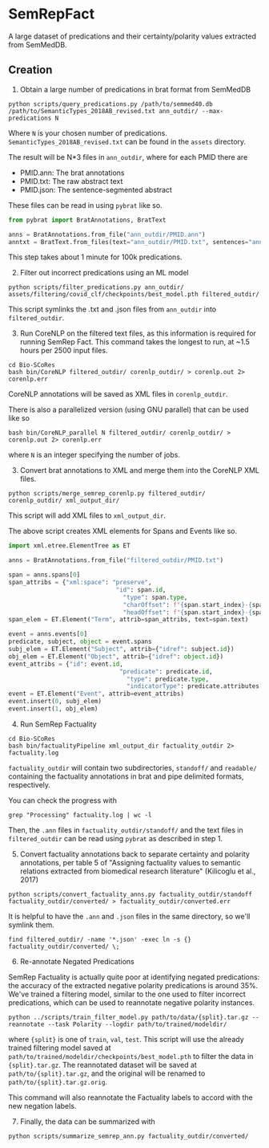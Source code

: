 # SemRepFact
A large dataset of predications and their certainty/polarity values extracted from SemMedDB.


## Creation

1. Obtain a large number of predications in brat format from SemMedDB

```
python scripts/query_predications.py /path/to/semmed40.db /path/to/SemanticTypes_2018AB_revised.txt ann_outdir/ --max-predications N
```

Where `N` is your chosen number of predications. 
`SemanticTypes_2018AB_revised.txt` can be found in the `assets` directory.

The result will be N*3 files in `ann_outdir`, where for each PMID there are

 * PMID.ann: The brat annotations
 * PMID.txt: The raw abstract text
 * PMID.json: The sentence-segmented abstract

These files can be read in using `pybrat` like so.

```python
from pybrat import BratAnnotations, BratText

anns = BratAnnotations.from_file("ann_outdir/PMID.ann")
anntxt = BratText.from_files(text="ann_outdir/PMID.txt", sentences="ann_outdir/PMID.json")
```

This step takes about 1 minute for 100k predications.


2. Filter out incorrect predications using an ML model


```
python scripts/filter_predications.py ann_outdir/ assets/filtering/covid_clf/checkpoints/best_model.pth filtered_outdir/
```

This script symlinks the .txt and .json files from `ann_outdir` into `filtered_outdir`.


3. Run CoreNLP on the filtered text files, as this information is required for running SemRep Fact. This command takes the longest to run, at ~1.5 hours per 2500 input files.

```
cd Bio-SCoRes
bash bin/CoreNLP filtered_outdir/ corenlp_outdir/ > corenlp.out 2> corenlp.err
```

CoreNLP annotations will be saved as XML files in `corenlp_outdir`.

There is also a parallelized version (using GNU parallel) that can be used like so

```
bash bin/CoreNLP_parallel N filtered_outdir/ corenlp_outdir/ > corenlp.out 2> corenlp.err
```

where `N` is an integer specifying the number of jobs.


3. Convert brat annotations to XML and merge them into the CoreNLP XML files.

```
python scripts/merge_semrep_corenlp.py filtered_outdir/ corenlp_outdir/ xml_output_dir/
```

This script will add XML files to `xml_output_dir`.


The above script creates XML elements for Spans and Events like so.

```python
import xml.etree.ElementTree as ET

anns = BratAnnotations.from_file("filtered_outdir/PMID.txt")

span = anns.spans[0]
span_attribs = {"xml:space": "preserve",
							  "id": span.id,
								"type": span.type,
								"charOffset": f"{span.start_index}-{span.end_index}",
								"headOffset": f"{span.start_index}-{span.end_index}"}
span_elem = ET.Element("Term", attrib=span_attribs, text=span.text)

event = anns.events[0]
predicate, subject, object = event.spans
subj_elem = ET.Element("Subject", attrib={"idref": subject.id})
obj_elem = ET.Element("Object", attrib={"idref": object.id})
event_attribs = {"id": event.id,
							   "predicate": predicate.id,
								 "type": predicate.type,
								 "indicatorType": predicate.attributes["indicatorType"]}
event = ET.Element("Event", attrib=event_attribs)
event.insert(0, subj_elem)
event.insert(1, obj_elem)
```


4. Run SemRep Factuality

```
cd Bio-SCoRes
bash bin/factualityPipeline xml_output_dir factuality_outdir 2> factuality.log
```

`factuality_outdir` will contain two subdirectories, `standoff/` and `readable/` containing the factuality annotations in brat and pipe delimited formats, respectively.

You can check the progress with

```
grep "Processing" factuality.log | wc -l
```

Then, the `.ann` files in `factuality_outdir/standoff/` and the text files in `filtered_outdir` can be read using `pybrat` as described in step 1.


5. Convert factuality annotations back to separate certainty and polarity annotations, per table 5 of
"Assigning factuality values to semantic relations extracted from biomedical research literature" (Kilicoglu et al., 2017)

```
python scripts/convert_factuality_anns.py factuality_outdir/standoff factuality_outdir/converted/ > factuality_outdir/converted.err
```

It is helpful to have the `.ann` and `.json` files in the same directory, so we'll symlink them.

```
find filtered_outdir/ -name '*.json' -exec ln -s {} factuality_outdir/converted/ \;
```

6. Re-annotate Negated Predications

SemRep Factuality is actually quite poor at identifying negated predications: the accuracy of the extracted negative
polarity predications is around 35%. We've trained a filtering model, similar to the one used to filter incorrect
predications, which can be used to reannotate negative polarity instances.

```
python ../scripts/train_filter_model.py path/to/data/{split}.tar.gz --reannotate --task Polarity --logdir path/to/trained/modeldir/
```

where `{split}` is one of `train`, `val`, `test`. This script will use the already trained filtering model saved at
`path/to/trained/modeldir/checkpoints/best_model.pth` to filter the data in `{split}.tar.gz`.
The reannotated dataset will be saved at `path/to/{split}.tar.gz`, and the original will be renamed to
`path/to/{split}.tar.gz.orig`.

This command will also reannotate the Factuality labels to accord with the new negation labels.


7. Finally, the data can be summarized with 

```
python scripts/summarize_semrep_ann.py factuality_outdir/converted/
```
